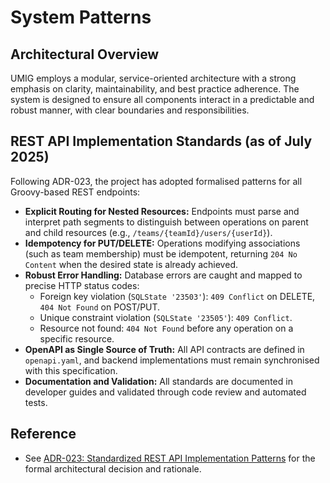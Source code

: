 # System Patterns

## Architectural Overview

UMIG employs a modular, service-oriented architecture with a strong emphasis on clarity, maintainability, and best practice adherence. The system is designed to ensure all components interact in a predictable and robust manner, with clear boundaries and responsibilities.

## REST API Implementation Standards (as of July 2025)

Following ADR-023, the project has adopted formalised patterns for all Groovy-based REST endpoints:

- **Explicit Routing for Nested Resources:** Endpoints must parse and interpret path segments to distinguish between operations on parent and child resources (e.g., `/teams/{teamId}/users/{userId}`).
- **Idempotency for PUT/DELETE:** Operations modifying associations (such as team membership) must be idempotent, returning `204 No Content` when the desired state is already achieved.
- **Robust Error Handling:** Database errors are caught and mapped to precise HTTP status codes:
  - Foreign key violation (`SQLState '23503'`): `409 Conflict` on DELETE, `404 Not Found` on POST/PUT.
  - Unique constraint violation (`SQLState '23505'`): `409 Conflict`.
  - Resource not found: `404 Not Found` before any operation on a specific resource.
- **OpenAPI as Single Source of Truth:** All API contracts are defined in `openapi.yaml`, and backend implementations must remain synchronised with this specification.
- **Documentation and Validation:** All standards are documented in developer guides and validated through code review and automated tests.

## Reference

- See [ADR-023: Standardized REST API Implementation Patterns](../docs/adr/ADR-023-Standardized-Rest-Api-Patterns.md) for the formal architectural decision and rationale.
